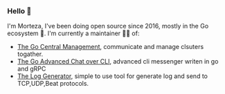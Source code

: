 ### Hello 👋

I'm Morteza, I've been doing open source since 2016, mostly in the Go ecosystem 🐻. I'm currently a maintainer 👨‍🔧 of:

- [The Go Central Management](https://github.com/mrtdeh/centor), communicate and manage clsuters togather.
- [The Go Advanced Chat over CLI](https://github.com/mrtdeh/cli-messenger), advanced cli messenger writen in go and gRPC
- [The Log Generator](https://github.com/mrtdeh/logrator), simple to use tool for generate log and send to TCP,UDP,Beat protocols.
